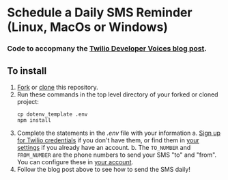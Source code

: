 # Schedule a Daily SMS Reminder (Linux, MacOs or Windows)
### Code to accopmany the [Twilio Developer Voices blog post](http://blog.twilio.com).

## To install
1. [Fork](https://guides.github.com/activities/forking/) or [clone](https://github.com/git-guides/git-clone) this repository.
2. Run these commands in the top level directory of your forked or cloned project: 
   ```
   cp dotenv_template .env
   npm install
   ```
3. Complete the statements in the _.env_ file with your information
   a. [Sign up for Twilio credentials](https://www.twilio.com/try-twilio) if you don't have them, or find them in [your settings](https://www.twilio.com/console/project/settings) if you already have an account.
   b. The `TO_NUMBER` and `FROM_NUMBER` are the phone numbers to send your SMS "to" and "from". You can configure these in [your account](https://www.twilio.com/console/sms/getting-started/build).
4. Follow the blog post above to see how to send the SMS daily!
